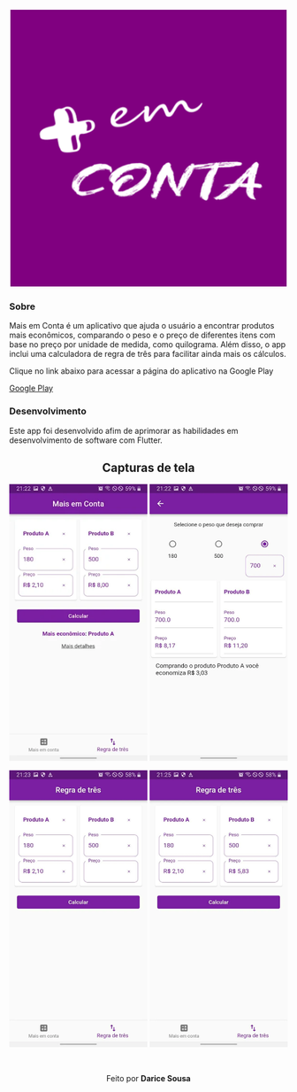 <p align="center">
    <img src="./assets/images/logo.png" width="500"/>
</p>

### Sobre
Mais em Conta é um aplicativo que ajuda o usuário a encontrar produtos mais econômicos, comparando o peso e o preço de diferentes itens com base no preço por unidade de medida, como quilograma. Além disso, o app inclui uma calculadora de regra de três para facilitar ainda mais os cálculos.

Clique no link abaixo para acessar a página do aplicativo na Google Play
<br>

<a href="https://play.google.com/store/apps/details?id=com.wellmath.mais_em_conta">Google Play</a>

### Desenvolvimento
Este app foi desenvolvido afim de aprimorar as habilidades em desenvolvimento de software com Flutter.

<h2 align="center">Capturas de tela</h2>
<p align="center">
    <img src="./assets/images/tela2.png" width="250" height="500"/>
    <img src="./assets/images/tela3.png" width="250" height="500"/>
</p>

<p align="center">
    <img src="./assets/images/tela4.png" width="250" height="500"/>
    <img src="./assets/images/tela5.png" width="250" height="500"/>
</p>

<br>
<p align="center">
   Feito por <b>Darice Sousa</b>
</p>